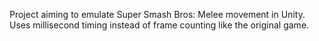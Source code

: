 Project aiming to emulate Super Smash Bros: Melee movement in Unity. Uses millisecond timing instead of frame counting like the original game.
